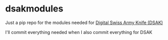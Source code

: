 # dsakmodules
Just a pip repo for the modules needed for [Digital Swiss Army Knife (DSAK)](https://github.com/robtech21/DigitalSwissArmyKnife)

I'll commit everything needed when I also commit everything for DSAK
